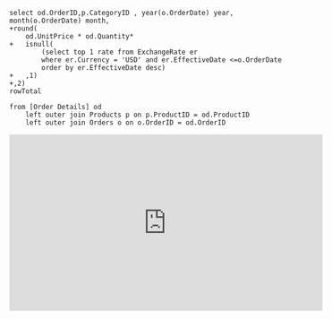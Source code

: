 ﻿```csdiff
select od.OrderID,p.CategoryID , year(o.OrderDate) year, month(o.OrderDate) month,
+round(
    od.UnitPrice * od.Quantity*
+   isnull(
        (select top 1 rate from ExchangeRate er 
        where er.Currency = 'USD' and er.EffectiveDate <=o.OrderDate
        order by er.EffectiveDate desc)
+   ,1)
+,2)
rowTotal

from [Order Details] od 
	left outer join Products p on p.ProductID = od.ProductID
	left outer join Orders o on o.OrderID = od.OrderID
```

<iframe width="560" height="315" src="https://www.youtube.com/embed/_Qaoq2h4wdU?list=PL1DEQjXG2xnLgvHTh1MJvWScqgyqvsxSu" frameborder="0" allowfullscreen></iframe>